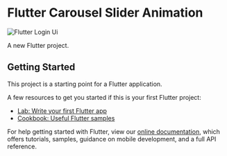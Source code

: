 # Flutter Carousel Slider Animation


![Flutter Login Ui](https://user-images.githubusercontent.com/87581799/134906028-e6b21f4e-e7f9-4b78-8b48-b66339bc828e.png)


A new Flutter project.

## Getting Started

This project is a starting point for a Flutter application.

A few resources to get you started if this is your first Flutter project:

- [Lab: Write your first Flutter app](https://flutter.dev/docs/get-started/codelab)
- [Cookbook: Useful Flutter samples](https://flutter.dev/docs/cookbook)

For help getting started with Flutter, view our
[online documentation](https://flutter.dev/docs), which offers tutorials,
samples, guidance on mobile development, and a full API reference.
